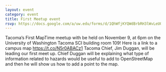 ```yaml
---
layout: event
category: event
title: First Meetup event
rsvp: https://docs.google.com/a/uw.edu/forms/d/1QhWfjKYQWdBrbRH3lWvLeUODWwA_dapjHzkNesi3UR0/edit
---
```


Tacoma’s First MapTime meetup with be held on November 9, at 6pm on the University of Washington Tacoma SCI building room 109! Here is a link to a campus map https://t.co/N5r0ABACz1 Tacoma Chief, Jim Duggan, will be leading our first meet up. Chief Duggan will be explaining what type of information related to hazards would be useful to add to OpenStreetMap and then he will show us how to add a point to the map. 

